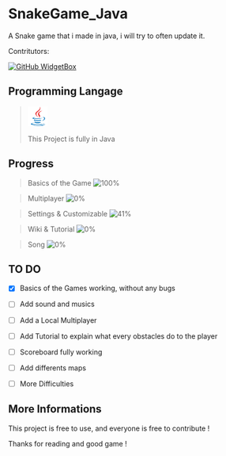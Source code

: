 # SnakeGame_Java
A Snake game that i made in java, i will try to often update it.

Contritutors:



[![GitHub WidgetBox](https://github-widgetbox.vercel.app/api/profile?username=JabJabi&data=followers,repositories,stars,commits)](https://github.com/Jurredr/github-widgetbox)


## Programming Langage
> <p align="left"> <a href="https://www.java.com" target="_blank" rel="noreferrer"> <img src="https://raw.githubusercontent.com/devicons/devicon/master/icons/java/java-original.svg" alt="java" width="40" height="40"/> </a> </p> This Project is fully in Java 

## Progress

> Basics of the Game ![100%](https://progress-bar.xyz/100)

> Multiplayer ![0%](https://progress-bar.xyz/0)

> Settings & Customizable ![41%](https://progress-bar.xyz/41)

> Wiki & Tutorial ![0%](https://progress-bar.xyz/0)

> Song ![0%](https://progress-bar.xyz/0)

## TO DO

- [x] Basics of the Games working, without any bugs
      
- [ ] Add sound and musics
      
- [ ] Add a Local Multiplayer
      
- [ ] Add Tutorial to explain what every obstacles do to the player
      
- [ ] Scoreboard fully working
      
- [ ] Add differents maps
      
- [ ] More Difficulties

## More Informations

This project is free to use, and everyone is free to contribute ! 

Thanks for reading and good game !

